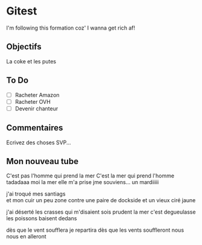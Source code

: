# Gitest

I'm following this formation coz' I wanna get rich af!

## Objectifs
 
La coke et les putes

## To Do

- [ ] Racheter Amazon
- [ ] Racheter OVH
- [ ] Devenir chanteur

## Commentaires

Ecrivez des choses SVP...


## Mon nouveau tube

C'est pas l'homme qui prend la mer
C'est la mer qui prend l'homme tadadaaa
moi la mer elle m'a prise
jme souviens... un mardiiiii

j'ai troqué mes santiags     
et mon cuir un peu zone
contre une paire de dockside
et un vieux ciré jaune

j'ai déserté les crasses
qui m'disaient sois prudent
la mer c'est degueulasse
les poissons baisent dedans

dès que le vent soufflera 
je repartira
dès que les vents souffleront
nous nous en alleront 

